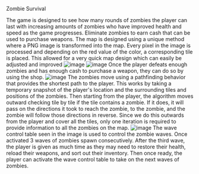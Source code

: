 Zombie Survival

The game is designed to see how many rounds of zombies the player can last with increasing amounts of zombies who have improved health and speed as the game progresses. Eliminate zombies to earn cash that can be used to purchase weapons. 
The map is designed using a unique method where a PNG image is transformed into the map. Every pixel in the image is processed and depending on the red value of the color, a corresponding tile is placed. This allowed for a very quick map design which can easily be adjusted and improved
![image](https://github.com/user-attachments/assets/c044445b-16f8-4913-9527-0ac777603c7c) ![image](https://github.com/user-attachments/assets/b6b1e343-a2a4-4491-8e54-e388c10611f7)
Once the player defeats enough zombies and has enough cash to purchase a weapon, they can do so by using the shop.
![image](https://github.com/user-attachments/assets/bbc9d0a3-2874-450e-a5bf-7dce44118dea)
The zombies move using a pathfinding behavior that provides the shortest path to the player. This works by taking a temporary snapshot of the player's location and the surrounding tiles and positions of the zombies. Then starting from the player, the algorithm moves outward checking tile by tile if the tile contains a zombie. If it does, it will pass on the directions it took to reach the zombie, to the zombie, and the zombie will follow those directions in reverse. Since we do this outwards from the player and cover all the tiles, only one iteration is required to provide information to all the zombies on the map. 
![image](https://github.com/user-attachments/assets/836fd3d0-d763-4ae9-848f-ef9a499df4db)
The wave control table seen in the image is used to control the zombie waves. Once activated 3 waves of zombies spawn consecutively. After the third wave, the player is given as much time as they may need to restore their health, reload their weapons, and sort out their inventory. Then once ready, the player can activate the wave control table to take on the next waves of zombies. 
